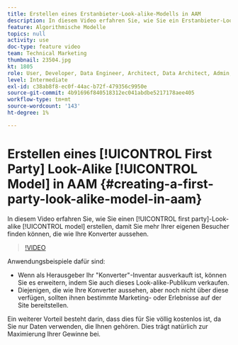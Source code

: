 ```yaml
---
title: Erstellen eines Erstanbieter-Look-alike-Modells in AAM
description: In diesem Video erfahren Sie, wie Sie ein Erstanbieter-Look-alike-Modell erstellen, sodass Sie mehr Ihrer eigenen Besucher finden können, die wie Ihre Konverter aussehen.
feature: Algorithmische Modelle
topics: null
activity: use
doc-type: feature video
team: Technical Marketing
thumbnail: 23504.jpg
kt: 1805
role: User, Developer, Data Engineer, Architect, Data Architect, Admin, Leader
level: Intermediate
exl-id: c38ab8f8-ec0f-44ac-b72f-479356c9950e
source-git-commit: 4b91696f840518312ec041abdbe5217178aee405
workflow-type: tm+mt
source-wordcount: '143'
ht-degree: 1%

---
```


# Erstellen eines [!UICONTROL First Party] Look-Alike [!UICONTROL Model] in AAM {#creating-a-first-party-look-alike-model-in-aam}

In diesem Video erfahren Sie, wie Sie einen [!UICONTROL first party]-Look-alike [!UICONTROL model] erstellen, damit Sie mehr Ihrer eigenen Besucher finden können, die wie Ihre Konverter aussehen.

>[!VIDEO](https://video.tv.adobe.com/v/23504/?quality=12)

Anwendungsbeispiele dafür sind:

* Wenn als Herausgeber Ihr &quot;Konverter&quot;-Inventar ausverkauft ist, können Sie es erweitern, indem Sie auch dieses Look-alike-Publikum verkaufen.
* Diejenigen, die wie Ihre Konverter aussehen, aber noch nicht über diese verfügen, sollten ihnen bestimmte Marketing- oder Erlebnisse auf der Site bereitstellen.

Ein weiterer Vorteil besteht darin, dass dies für Sie völlig kostenlos ist, da Sie nur Daten verwenden, die Ihnen gehören. Dies trägt natürlich zur Maximierung Ihrer Gewinne bei.
